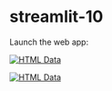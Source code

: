 # streamlit-10

Launch the web app:

[![HTML Data](https://static.streamlit.io/badges/streamlit_badge_black_white.svg)](https://share.streamlit.io/peteciank/htmldata/main/htmldata.py)


[![HTML Data](https://static.streamlit.io/badges/streamlit_badge_black_white.svg)](https://share.streamlit.io/peteciank/htmldata/main/htmldata.py)


